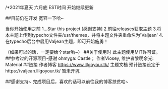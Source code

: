 /*2021年夏天 六月底 EST时间 开始继续更新


##目前仍在开发 宽容一下哈~

当你开始使用之前
1...Star this project [感谢支持]
2.前往releases获取主题
3.将本主题上传到typecho文件夹/usr/themes，并将主题文件夹重命名为'Valjean'
4.在typecho后台中启用Valjean主题，即可开始施勇！

（如果可以的话，一定要给个star哟~） 
##关于使用时 此主题使用MIT许可证。
##参考过的开源项目-感谢 ohmyga: Castle； 作者Viosey, 维护者黎明余光: Material 
##链接 作者博客 https://www.lllgoyour.tk/
主题文档 预计链接设定于https://valjean.lllgoyour.tk/ 暂未开坑

##感谢支持~ 完成项目后，喜欢的话可以前往我的博客扶贫哈~
